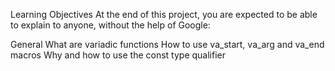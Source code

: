 Learning Objectives
At the end of this project, you are expected to be able to explain to anyone,
without the help of Google:

General
What are variadic functions
How to use va_start, va_arg and va_end macros
Why and how to use the const type qualifier